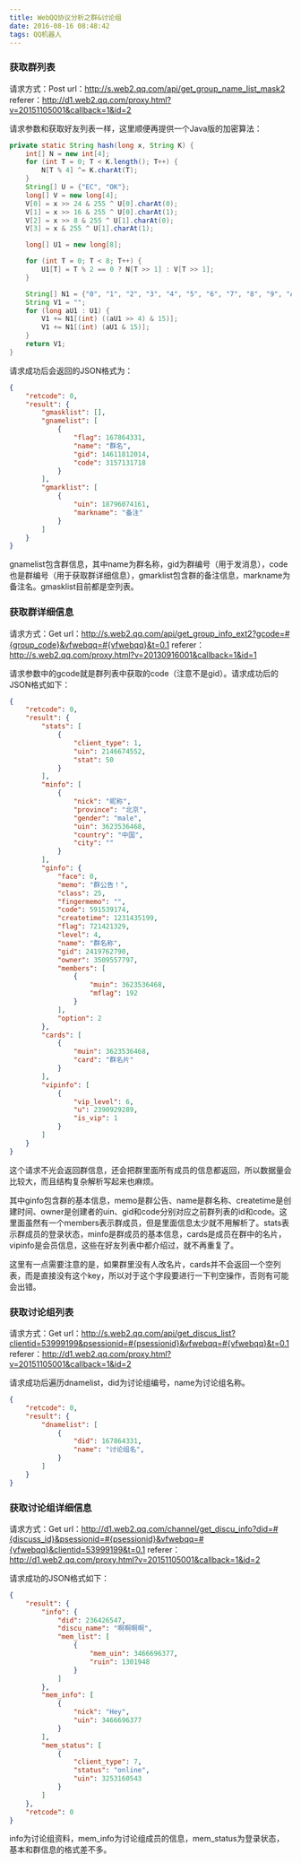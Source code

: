 ```yaml
---
title: WebQQ协议分析之群&讨论组
date: 2016-08-16 08:48:42
tags: QQ机器人
---
```

### 获取群列表
请求方式：Post
url：http://s.web2.qq.com/api/get_group_name_list_mask2
referer：http://d1.web2.qq.com/proxy.html?v=20151105001&callback=1&id=2

请求参数和获取好友列表一样，这里顺便再提供一个Java版的加密算法：
``` java
private static String hash(long x, String K) {
    int[] N = new int[4];
    for (int T = 0; T < K.length(); T++) {
        N[T % 4] ^= K.charAt(T);
    }
    String[] U = {"EC", "OK"};
    long[] V = new long[4];
    V[0] = x >> 24 & 255 ^ U[0].charAt(0);
    V[1] = x >> 16 & 255 ^ U[0].charAt(1);
    V[2] = x >> 8 & 255 ^ U[1].charAt(0);
    V[3] = x & 255 ^ U[1].charAt(1);

    long[] U1 = new long[8];

    for (int T = 0; T < 8; T++) {
        U1[T] = T % 2 == 0 ? N[T >> 1] : V[T >> 1];
    }

    String[] N1 = {"0", "1", "2", "3", "4", "5", "6", "7", "8", "9", "A", "B", "C", "D", "E", "F"};
    String V1 = "";
    for (long aU1 : U1) {
        V1 += N1[(int) ((aU1 >> 4) & 15)];
        V1 += N1[(int) (aU1 & 15)];
    }
    return V1;
}
```
<!-- more -->
请求成功后会返回的JSON格式为：
``` json
{
    "retcode": 0,
    "result": {
        "gmasklist": [],
        "gnamelist": [
            {
                "flag": 167864331,
                "name": "群名",
                "gid": 14611812014,
                "code": 3157131718
            }
        ],
        "gmarklist": [
            {
                "uin": 18796074161,
                "markname": "备注"
            }
        ]
    }
}
```
gnamelist包含群信息，其中name为群名称，gid为群编号（用于发消息），code也是群编号（用于获取群详细信息），gmarklist包含群的备注信息，markname为备注名。gmasklist目前都是空列表。

### 获取群详细信息
请求方式：Get
url：http://s.web2.qq.com/api/get_group_info_ext2?gcode=#{group_code}&vfwebqq=#{vfwebqq}&t=0.1
referer：http://s.web2.qq.com/proxy.html?v=20130916001&callback=1&id=1

请求参数中的gcode就是群列表中获取的code（注意不是gid）。请求成功后的JSON格式如下：
``` json
{
    "retcode": 0,
    "result": {
        "stats": [
            {
                "client_type": 1,
                "uin": 2146674552,
                "stat": 50
            }
        ],
        "minfo": [
            {
                "nick": "昵称",
                "province": "北京",
                "gender": "male",
                "uin": 3623536468,
                "country": "中国",
                "city": ""
            }
        ],
        "ginfo": {
            "face": 0,
            "memo": "群公告！",
            "class": 25,
            "fingermemo": "",
            "code": 591539174,
            "createtime": 1231435199,
            "flag": 721421329,
            "level": 4,
            "name": "群名称",
            "gid": 2419762790,
            "owner": 3509557797,
            "members": [
                {
                    "muin": 3623536468,
                    "mflag": 192
                }
            ],
            "option": 2
        },
        "cards": [
            {
                "muin": 3623536468,
                "card": "群名片"
            }
        ],
        "vipinfo": [
            {
                "vip_level": 6,
                "u": 2390929289,
                "is_vip": 1
            }
        ]
    }
}
```
这个请求不光会返回群信息，还会把群里面所有成员的信息都返回，所以数据量会比较大，而且结构复杂解析写起来也麻烦。

其中ginfo包含群的基本信息，memo是群公告、name是群名称、createtime是创建时间、owner是创建者的uin、gid和code分别对应之前群列表的id和code。这里面虽然有一个members表示群成员，但是里面信息太少就不用解析了。stats表示群成员的登录状态，minfo是群成员的基本信息，cards是成员在群中的名片，vipinfo是会员信息，这些在好友列表中都介绍过，就不再重复了。

这里有一点需要注意的是，如果群里没有人改名片，cards并不会返回一个空列表，而是直接没有这个key，所以对于这个字段要进行一下判空操作，否则有可能会出错。

### 获取讨论组列表
请求方式：Get
url：http://s.web2.qq.com/api/get_discus_list?clientid=53999199&psessionid=#{psessionid}&vfwebqq=#{vfwebqq}&t=0.1
referer：http://d1.web2.qq.com/proxy.html?v=20151105001&callback=1&id=2

请求成功后遍历dnamelist，did为讨论组编号，name为讨论组名称。
``` json
{
    "retcode": 0,
    "result": {
        "dnamelist": [
            {
                "did": 167864331,
                "name": "讨论组名",
            }
        ]
    }
}
```

### 获取讨论组详细信息
请求方式：Get
url：http://d1.web2.qq.com/channel/get_discu_info?did=#{discuss_id}&psessionid=#{psessionid}&vfwebqq=#{vfwebqq}&clientid=53999199&t=0.1
referer：http://d1.web2.qq.com/proxy.html?v=20151105001&callback=1&id=2

请求成功的JSON格式如下：
``` json
{
    "result": {
        "info": {
            "did": 236426547,
            "discu_name": "啊啊啊啊",
            "mem_list": [
                {
                    "mem_uin": 3466696377,
                    "ruin": 1301948
                }
            ]
        },
        "mem_info": [
            {
                "nick": "Hey",
                "uin": 3466696377
            }
        ],
        "mem_status": [
            {
                "client_type": 7,
                "status": "online",
                "uin": 3253160543
            }
        ]
    },
    "retcode": 0
}
```
info为讨论组资料，mem_info为讨论组成员的信息，mem_status为登录状态，基本和群信息的格式差不多。

